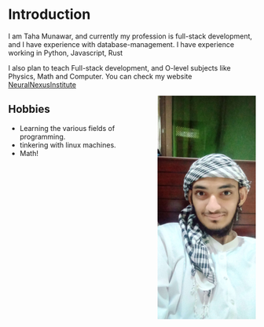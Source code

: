 # Introduction

I am Taha Munawar, and currently my profession is full-stack development, and I have experience with database-management. I have experience working in Python, Javascript, Rust

I also plan to teach Full-stack development, and O-level subjects like Physics, Math and Computer. You can check my website [NeuralNexusInstitute](neural-nexus-institute.github.io)

<img alt="My Selfie" src=/me.jpg style="float:right;" width=200 />

## Hobbies

- Learning the various fields of programming.
- tinkering with linux machines.
- Math!
